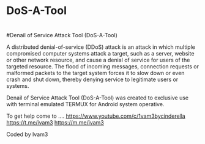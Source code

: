 # DoS-A-Tool
#
#Denail of Service Attack Tool (DoS-A-Tool)

A distributed denial-of-service (DDoS) attack is an attack in which multiple compromised computer systems attack a target, such as a server, website or other network resource, and cause a denial of service for users of the targeted resource. The flood of incoming messages, connection requests or malformed packets to the target system forces it to slow down or even crash and shut down, thereby denying service to legitimate users or systems.

Denail of Service Attack Tool (DoS-A-Tool) was created to exclusive use with terminal emulated TERMUX for Android system operative.

To get help come to ....
			https://www.youtube.com/c/1vam3bycinderella
			https://t.me/ivam3
			https://m.me/ivam3

Coded by Ivam3
